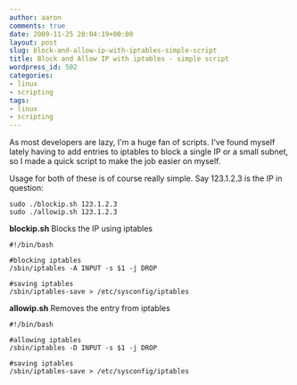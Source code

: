 ```yaml
---
author: aaron
comments: true
date: 2009-11-25 20:04:19+00:00
layout: post
slug: block-and-allow-ip-with-iptables-simple-script
title: Block and Allow IP with iptables - simple script
wordpress_id: 502
categories:
- linux
- scripting
tags:
- linux
- scripting
---
```


As most developers are lazy, I'm a huge fan of scripts.  I've found myself lately having to add entries to iptables to block a single IP or a small subnet, so I made a quick script to make the job easier on myself.

Usage for both of these is of course really simple.  Say 123.1.2.3 is the IP in question:

    
    
    sudo ./blockip.sh 123.1.2.3
    sudo ./allowip.sh 123.1.2.3
    



**blockip.sh**
Blocks the IP using iptables

    
    
    #!/bin/bash
    
    #blocking iptables
    /sbin/iptables -A INPUT -s $1 -j DROP
    
    #saving iptables
    /sbin/iptables-save > /etc/sysconfig/iptables
    



**allowip.sh**
Removes the entry from iptables

    
    
    #!/bin/bash
    
    #allowing iptables
    /sbin/iptables -D INPUT -s $1 -j DROP
    
    #saving iptables
    /sbin/iptables-save > /etc/sysconfig/iptables
    

